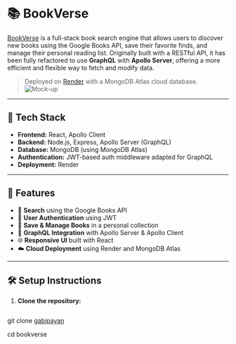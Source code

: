 # 📚 BookVerse

[BookVerse](https://bookverse-1-ocad.onrender.com) is a full-stack book search engine that allows users to discover new books using the Google Books API, save their favorite finds, and manage their personal reading list. Originally built with a RESTful API, it has been fully refactored to use **GraphQL** with **Apollo Server**, offering a more efficient and flexible way to fetch and modify data.

> Deployed on [Render]([https://render.com/](https://bookverse-1-ocad.onrender.com)) with a MongoDB Atlas cloud database.
> ![Mock-up](https://github.com/user-attachments/assets/abccad42-a621-48cf-928a-80c5cf4e9bfc)

---

## 🚀 Tech Stack

- **Frontend:** React, Apollo Client
- **Backend:** Node.js, Express, Apollo Server (GraphQL)
- **Database:** MongoDB (using MongoDB Atlas)
- **Authentication:** JWT-based auth middleware adapted for GraphQL
- **Deployment:** Render

---

## 🔧 Features

- 🔎 **Search** using the Google Books API
- 🔐 **User Authentication** using JWT
- 💾 **Save & Manage Books** in a personal collection
- 🔄 **GraphQL Integration** with Apollo Server & Apollo Client
- 🌐 **Responsive UI** built with React
- ☁️ **Cloud Deployment** using Render and MongoDB Atlas

---

## 🛠️ Setup Instructions

1. **Clone the repository:**

   ```bash
git clone [gabipayan](https://github.com/gabipayan/BookVerse)
   
   cd bookverse
    
